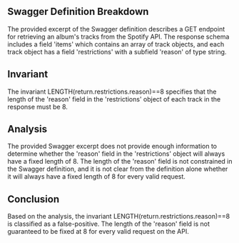 ## Swagger Definition Breakdown
The provided excerpt of the Swagger definition describes a GET endpoint for retrieving an album's tracks from the Spotify API. The response schema includes a field 'items' which contains an array of track objects, and each track object has a field 'restrictions' with a subfield 'reason' of type string.

## Invariant
The invariant LENGTH(return.restrictions.reason)==8 specifies that the length of the 'reason' field in the 'restrictions' object of each track in the response must be 8.

## Analysis
The provided Swagger excerpt does not provide enough information to determine whether the 'reason' field in the 'restrictions' object will always have a fixed length of 8. The length of the 'reason' field is not constrained in the Swagger definition, and it is not clear from the definition alone whether it will always have a fixed length of 8 for every valid request.

## Conclusion
Based on the analysis, the invariant LENGTH(return.restrictions.reason)==8 is classified as a false-positive. The length of the 'reason' field is not guaranteed to be fixed at 8 for every valid request on the API.
